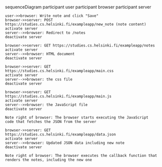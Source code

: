 sequenceDiagram
    participant user
    participant browser
    participant server

    user->>browser: Write note and click "Save"
    browser->>server: POST https://studies.cs.helsinki.fi/exampleapp/new_note (note content)
    activate server
    server-->>browser: Redirect to /notes
    deactivate server

    browser->>server: GET https://studies.cs.helsinki.fi/exampleapp/notes
    activate server
    server-->>browser: HTML document
    deactivate server

    browser->>server: GET https://studies.cs.helsinki.fi/exampleapp/main.css
    activate server
    server-->>browser: the css file
    deactivate server

    browser->>server: GET https://studies.cs.helsinki.fi/exampleapp/main.js
    activate server
    server-->>browser: the JavaScript file
    deactivate server

    Note right of browser: The browser starts executing the JavaScript code that fetches the JSON from the server

    browser->>server: GET https://studies.cs.helsinki.fi/exampleapp/data.json
    activate server
    server-->>browser: Updated JSON data including new note
    deactivate server

    Note right of browser: The browser executes the callback function that renders the notes, including the new one
